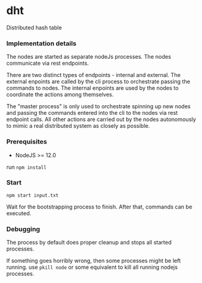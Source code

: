 # dht

Distributed hash table

### Implementation details

The nodes are started as separate nodeJs processes. The nodes communicate via rest endpoints.

There are two distinct types of endpoints - internal and external. The external enpoints are called by the cli process to orchestrate passing the commands to nodes. The internal enpoints are used by the nodes to coordinate the actions among themselves.

The "master process" is only used to orchestrate spinning up new nodes and passing the commands entered into the cli to the nodes via rest endpoint calls. All other actions are carried out by the nodes autonomously to mimic a real distributed system as closely as possible.

### Prerequisites

- NodeJS >= 12.0

run `npm install`

### Start

`npm start input.txt`

Wait for the bootstrapping process to finish. After that, commands can be executed.

### Debugging

The process by default does proper cleanup and stops all started processes.

If something goes horribly wrong, then some processes might be left running. use `pkill node` or some equivalent to kill all running nodejs processes.
